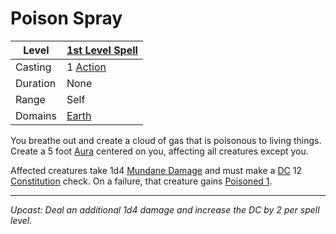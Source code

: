 # Poison Spray

| Level    | [1st Level Spell](1st%20Level%20Spells.md)                            |
| -------- | --------------------------------------------------------------------- |
| Casting  | 1 [Action](../../../../Game%20Procedures/Core%20Procedures/Action.md) |
| Duration | None                                                                  |
| Range    | Self                                                                  |
| Domains  | [Earth](../../Spell%20Domains/Earth.md)                               |

You breathe out and create a cloud of gas that is poisonous to living things. Create a 5 foot [Aura](../../Areas%20of%20Effect/Aura.md) centered on you, affecting all creatures except you.

Affected creatures take 1d4 [Mundane Damage](../../../../Game%20Procedures/Combat/Damage%20Types/Mundane%20Damage.md) and must make a [DC](../../../../Game%20Procedures/Core%20Procedures/DC.md) 12 [Constitution](../../../../Player%20Characters/The%20Ability%20Scores/Constitution.md) check. On a failure, that creature gains [Poisoned 1](../../../../Game%20Procedures/Conditions/Poisoned.md).

---
*Upcast: Deal an additional 1d4 damage and increase the DC by 2 per spell level.*
